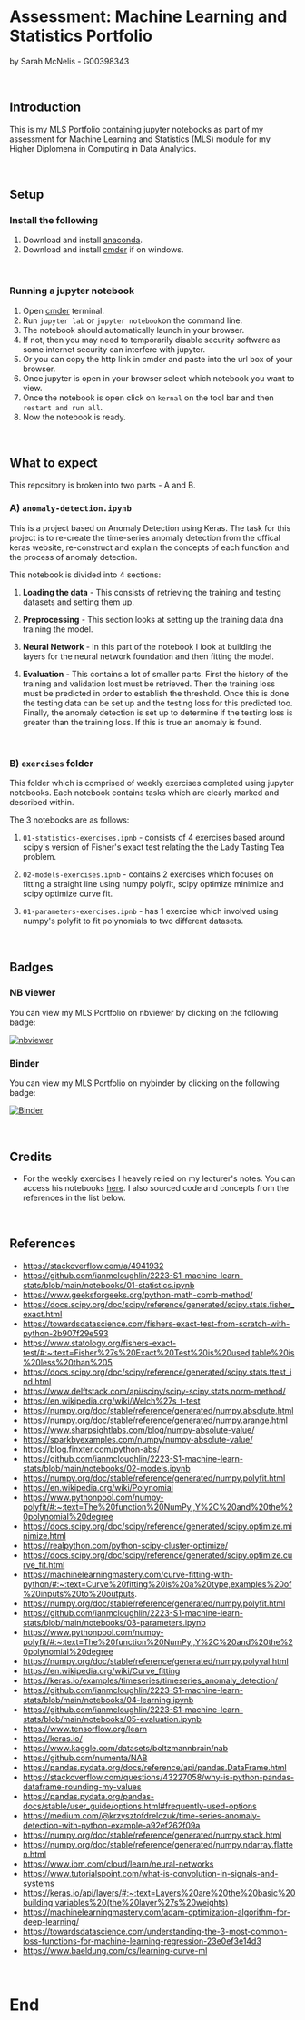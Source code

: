 # Assessment: Machine Learning and Statistics Portfolio

by Sarah McNelis - G00398343

<br>

## Introduction

This is my MLS Portfolio containing jupyter notebooks as part of my assessment for Machine Learning and Statistics (MLS) module for my Higher Diplomena in Computing in Data Analytics.

<br>

## Setup

### Install the following

1. Download and install [anaconda](https://docs.anaconda.com/anaconda/install/index.html).
2. Download and install [cmder](https://cmder.app/) if on windows.

<br>

### Running a jupyter notebook

1. Open [cmder](https://cmder.app/) terminal.
2. Run `jupyter lab` or `jupyter notebook`on the command line.
3. The notebook should automatically launch in your browser. 
4. If not, then you may need to temporarily disable security software as some internet security can interfere with jupyter. 
5. Or you can copy the http link in cmder and paste into the url box of your browser. 
6. Once jupyter is open in your browser select which notebook you want to view. 
7. Once the notebook is open click on `kernal` on the tool bar and then `restart and run all`. 
8. Now the notebook is ready. 

<br>

## What to expect

This repository is broken into two parts - A and B. 


### A) `anomaly-detection.ipynb` 
This is a project based on Anomaly Detection using Keras. 
The task for this project is to re-create the time-series anomaly detection from the offical keras website, re-construct and explain the concepts of each function and the process of anomaly detection. 

This notebook is divided into 4 sections:

1. **Loading the data** - This consists of retrieving the training and testing datasets and setting them up.

2. **Preprocessing** - This section looks at setting up the training data dna training the model.
 
3. **Neural Network** - In this part of the notebook I look at building the layers for the neural network foundation and then fitting the model. 

4. **Evaluation** - This contains a lot of smaller parts. First the history of the training and validation lost must be retrieved. Then the training loss must be predicted in order to establish the threshold. Once this is done the testing data can be set up and the testing loss for this predicted too. Finally, the anomaly detection is set up to determine if the testing loss is greater than the training loss. If this is true an anomaly is found. 

<br>

### B) `exercises` folder
This folder which is comprised of weekly exercises completed using jupyter notebooks. Each notebook contains tasks which are clearly marked and described within. 

The 3 notebooks are as follows:

1. `01-statistics-exercises.ipnb` - consists of 4 exercises based around scipy's version of Fisher's exact test relating the the Lady Tasting Tea problem. 

2. `02-models-exercises.ipnb` - contains 2 exercises which focuses on fitting a straight line using numpy polyfit, scipy optimize minimize and scipy optimize curve fit. 

3. `01-parameters-exercises.ipnb` - has 1 exercise which involved using numpy's polyfit to fit polynomials to two different datasets. 

<br>


## Badges


### NB viewer
You can view my MLS Portfolio on nbviewer by clicking on the following badge:

[![nbviewer](https://raw.githubusercontent.com/jupyter/design/master/logos/Badges/nbviewer_badge.svg)](https://nbviewer.org/github/SarahMcN25/machine_statistics_assessment/tree/main/)


### Binder
You can view my MLS Portfolio on mybinder by clicking on the following badge:

[![Binder](https://mybinder.org/badge_logo.svg)](https://mybinder.org/v2/gh/SarahMcN25/machine_statistics_assessment/HEAD)

<br>


## Credits

- For the weekly exercises I heavely relied on my lecturer's notes. You can access his notebooks [here](https://github.com/ianmcloughlin/2223-S1-machine-learn-stats/tree/main/notebooks). I also sourced code and concepts from the references in the list below. 


<br>


## References


- https://stackoverflow.com/a/4941932 
- https://github.com/ianmcloughlin/2223-S1-machine-learn-stats/blob/main/notebooks/01-statistics.ipynb 
- https://www.geeksforgeeks.org/python-math-comb-method/
- https://docs.scipy.org/doc/scipy/reference/generated/scipy.stats.fisher_exact.html
- https://towardsdatascience.com/fishers-exact-test-from-scratch-with-python-2b907f29e593
- https://www.statology.org/fishers-exact-test/#:~:text=Fisher%27s%20Exact%20Test%20is%20used,table%20is%20less%20than%205
- https://docs.scipy.org/doc/scipy/reference/generated/scipy.stats.ttest_ind.html
- https://www.delftstack.com/api/scipy/scipy-scipy.stats.norm-method/
- https://en.wikipedia.org/wiki/Welch%27s_t-test
- https://numpy.org/doc/stable/reference/generated/numpy.absolute.html
- https://numpy.org/doc/stable/reference/generated/numpy.arange.html
- https://www.sharpsightlabs.com/blog/numpy-absolute-value/ 
- https://sparkbyexamples.com/numpy/numpy-absolute-value/
- https://blog.finxter.com/python-abs/
- https://github.com/ianmcloughlin/2223-S1-machine-learn-stats/blob/main/notebooks/02-models.ipynb
- https://numpy.org/doc/stable/reference/generated/numpy.polyfit.html
- https://en.wikipedia.org/wiki/Polynomial 
- https://www.pythonpool.com/numpy-polyfit/#:~:text=The%20function%20NumPy.,Y%2C%20and%20the%20polynomial%20degree
- https://docs.scipy.org/doc/scipy/reference/generated/scipy.optimize.minimize.html
- https://realpython.com/python-scipy-cluster-optimize/
- https://docs.scipy.org/doc/scipy/reference/generated/scipy.optimize.curve_fit.html
- https://machinelearningmastery.com/curve-fitting-with-python/#:~:text=Curve%20fitting%20is%20a%20type,examples%20of%20inputs%20to%20outputs.
- https://numpy.org/doc/stable/reference/generated/numpy.polyfit.html
- https://github.com/ianmcloughlin/2223-S1-machine-learn-stats/blob/main/notebooks/03-parameters.ipynb
- https://www.pythonpool.com/numpy-polyfit/#:~:text=The%20function%20NumPy.,Y%2C%20and%20the%20polynomial%20degree
- https://numpy.org/doc/stable/reference/generated/numpy.polyval.html
- https://en.wikipedia.org/wiki/Curve_fitting
- https://keras.io/examples/timeseries/timeseries_anomaly_detection/
- https://github.com/ianmcloughlin/2223-S1-machine-learn-stats/blob/main/notebooks/04-learning.ipynb
- https://github.com/ianmcloughlin/2223-S1-machine-learn-stats/blob/main/notebooks/05-evaluation.ipynb
- https://www.tensorflow.org/learn
- https://keras.io/
- https://www.kaggle.com/datasets/boltzmannbrain/nab
- https://github.com/numenta/NAB
- https://pandas.pydata.org/docs/reference/api/pandas.DataFrame.html
- https://stackoverflow.com/questions/43227058/why-is-python-pandas-dataframe-rounding-my-values
- https://pandas.pydata.org/pandas-docs/stable/user_guide/options.html#frequently-used-options
- https://medium.com/@krzysztofdrelczuk/time-series-anomaly-detection-with-python-example-a92ef262f09a
- https://numpy.org/doc/stable/reference/generated/numpy.stack.html
- https://numpy.org/doc/stable/reference/generated/numpy.ndarray.flatten.html
- https://www.ibm.com/cloud/learn/neural-networks
- https://www.tutorialspoint.com/what-is-convolution-in-signals-and-systems
- https://keras.io/api/layers/#:~:text=Layers%20are%20the%20basic%20building,variables%20(the%20layer%27s%20weights)
- https://machinelearningmastery.com/adam-optimization-algorithm-for-deep-learning/
- https://towardsdatascience.com/understanding-the-3-most-common-loss-functions-for-machine-learning-regression-23e0ef3e14d3
- https://www.baeldung.com/cs/learning-curve-ml


<br>


# End